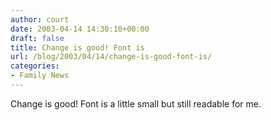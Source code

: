 ```yaml
---
author: court
date: 2003-04-14 14:30:10+00:00
draft: false
title: Change is good! Font is
url: /blog/2003/04/14/change-is-good-font-is/
categories:
- Family News
---
```


Change is good!  Font is a little small but still readable for me.
